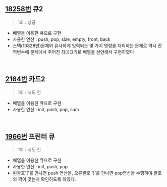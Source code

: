 ## [18258번](https://www.acmicpc.net/problem/18258) 큐2
> 1회 : 성공
- 배열을 이용한 큐으로 구현
- 사용한 연산 : push, pop, size, empty, front, back
- 스택(10828번)문제와 유사하게 입력되는 몇 가지 명령을 처리하는 문제로 역시 전역변수에 문제에서 주어진 최대크기로 배열을 선언해서 구현하였다
<br>

## [2164번](https://www.acmicpc.net/problem/2164) 카드2
> 1회 :  시도 전
- 배열을 이용한 큐으로 구현
- 사용한 연산 : init, push, pop, sum
<br>

## [1966번](https://www.acmicpc.net/problem/1966) 프린터 큐
> 1회 :  시도 전
- 배열을 이용한 큐으로 구현
- 사용한 연산 : init, push, pop
- 왼괄호'('를 만나면 push 연산을, 오른괄호 ')'를 만나면 pop연산을 수행하여 괄호의 짝이 맞는지 확인하도록 하였다.
<br>
